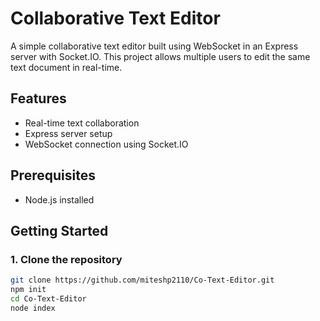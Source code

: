 # Collaborative Text Editor

A simple collaborative text editor built using WebSocket in an Express server with Socket.IO. This project allows multiple users to edit the same text document in real-time.

## Features

- Real-time text collaboration
- Express server setup
- WebSocket connection using Socket.IO

## Prerequisites

- Node.js installed

## Getting Started

### 1. Clone the repository

```bash
git clone https://github.com/miteshp2110/Co-Text-Editor.git
npm init
cd Co-Text-Editor
node index


```